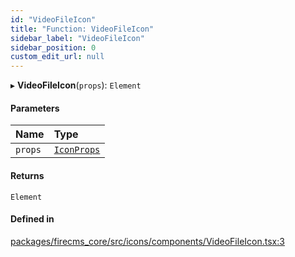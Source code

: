 ```yaml
---
id: "VideoFileIcon"
title: "Function: VideoFileIcon"
sidebar_label: "VideoFileIcon"
sidebar_position: 0
custom_edit_url: null
---
```


▸ **VideoFileIcon**(`props`): `Element`

#### Parameters

| Name | Type |
| :------ | :------ |
| `props` | [`IconProps`](../types/IconProps.md) |

#### Returns

`Element`

#### Defined in

[packages/firecms_core/src/icons/components/VideoFileIcon.tsx:3](https://github.com/FireCMSco/firecms/blob/d45f3739/packages/firecms_core/src/icons/components/VideoFileIcon.tsx#L3)
